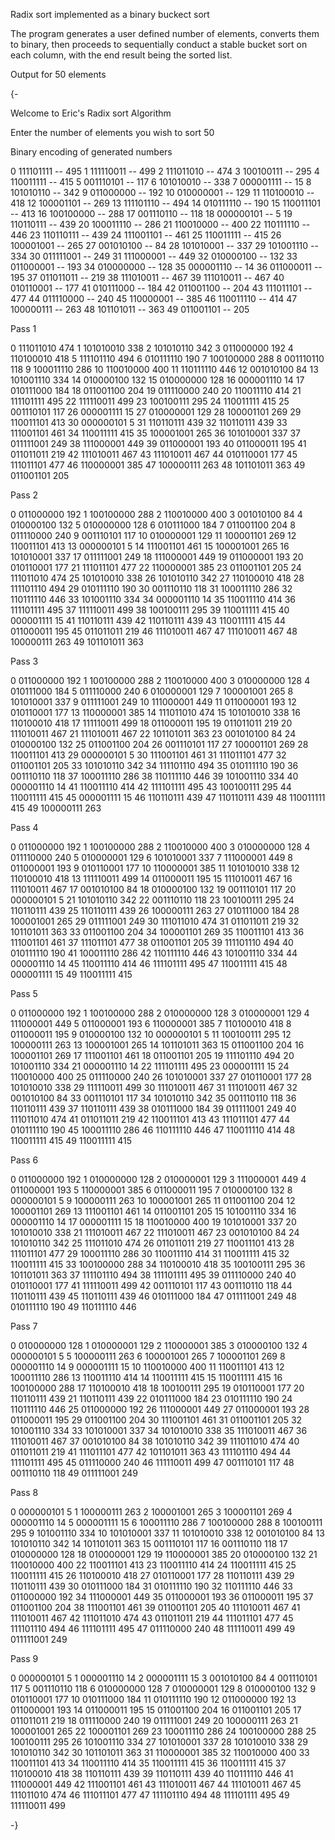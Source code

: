 Radix sort implemented as a binary buckect sort

The program generates a user defined number of elements, converts them to binary, then proceeds to sequentially conduct a stable bucket sort on each column, with the end result being the sorted list.

Output for 50 elements

{-

Welcome to Eric's Radix sort Algorithm

Enter the number of elements you wish to sort	50


Binary encoding of generated numbers

0	111101111	 -- 495
1	111110011	 -- 499
2	111011010	 -- 474
3	100100111	 -- 295
4	110011111	 -- 415
5	001110101	 -- 117
6	101010010	 -- 338
7	000001111	 -- 15
8	101010110	 -- 342
9	011000000	 -- 192
10	010000001	 -- 129
11	110100010	 -- 418
12	100001101	 -- 269
13	111101110	 -- 494
14	010111110	 -- 190
15	110011101	 -- 413
16	100100000	 -- 288
17	001110110	 -- 118
18	000000101	 -- 5
19	110110111	 -- 439
20	100011110	 -- 286
21	110010000	 -- 400
22	110111110	 -- 446
23	110110111	 -- 439
24	111001101	 -- 461
25	110011111	 -- 415
26	100001001	 -- 265
27	001010100	 -- 84
28	101010001	 -- 337
29	101001110	 -- 334
30	011111001	 -- 249
31	111000001	 -- 449
32	010000100	 -- 132
33	011000001	 -- 193
34	010000000	 -- 128
35	000001110	 -- 14
36	011000011	 -- 195
37	011011011	 -- 219
38	111010011	 -- 467
39	111010011	 -- 467
40	010110001	 -- 177
41	010111000	 -- 184
42	011001100	 -- 204
43	111011101	 -- 477
44	011110000	 -- 240
45	110000001	 -- 385
46	110011110	 -- 414
47	100000111	 -- 263
48	101101011	 -- 363
49	011001101	 -- 205


Pass 1

0	111011010	 	474
1	101010010	 	338
2	101010110	 	342
3	011000000	 	192
4	110100010	 	418
5	111101110	 	494
6	010111110	 	190
7	100100000	 	288
8	001110110	 	118
9	100011110	 	286
10	110010000	 	400
11	110111110	 	446
12	001010100	 	84
13	101001110	 	334
14	010000100	 	132
15	010000000	 	128
16	000001110	 	14
17	010111000	 	184
18	011001100	 	204
19	011110000	 	240
20	110011110	 	414
21	111101111	 	495
22	111110011	 	499
23	100100111	 	295
24	110011111	 	415
25	001110101	 	117
26	000001111	 	15
27	010000001	 	129
28	100001101	 	269
29	110011101	 	413
30	000000101	 	5
31	110110111	 	439
32	110110111	 	439
33	111001101	 	461
34	110011111	 	415
35	100001001	 	265
36	101010001	 	337
37	011111001	 	249
38	111000001	 	449
39	011000001	 	193
40	011000011	 	195
41	011011011	 	219
42	111010011	 	467
43	111010011	 	467
44	010110001	 	177
45	111011101	 	477
46	110000001	 	385
47	100000111	 	263
48	101101011	 	363
49	011001101	 	205

Pass 2

0	011000000	 	192
1	100100000	 	288
2	110010000	 	400
3	001010100	 	84
4	010000100	 	132
5	010000000	 	128
6	010111000	 	184
7	011001100	 	204
8	011110000	 	240
9	001110101	 	117
10	010000001	 	129
11	100001101	 	269
12	110011101	 	413
13	000000101	 	5
14	111001101	 	461
15	100001001	 	265
16	101010001	 	337
17	011111001	 	249
18	111000001	 	449
19	011000001	 	193
20	010110001	 	177
21	111011101	 	477
22	110000001	 	385
23	011001101	 	205
24	111011010	 	474
25	101010010	 	338
26	101010110	 	342
27	110100010	 	418
28	111101110	 	494
29	010111110	 	190
30	001110110	 	118
31	100011110	 	286
32	110111110	 	446
33	101001110	 	334
34	000001110	 	14
35	110011110	 	414
36	111101111	 	495
37	111110011	 	499
38	100100111	 	295
39	110011111	 	415
40	000001111	 	15
41	110110111	 	439
42	110110111	 	439
43	110011111	 	415
44	011000011	 	195
45	011011011	 	219
46	111010011	 	467
47	111010011	 	467
48	100000111	 	263
49	101101011	 	363

Pass 3

0	011000000	 	192
1	100100000	 	288
2	110010000	 	400
3	010000000	 	128
4	010111000	 	184
5	011110000	 	240
6	010000001	 	129
7	100001001	 	265
8	101010001	 	337
9	011111001	 	249
10	111000001	 	449
11	011000001	 	193
12	010110001	 	177
13	110000001	 	385
14	111011010	 	474
15	101010010	 	338
16	110100010	 	418
17	111110011	 	499
18	011000011	 	195
19	011011011	 	219
20	111010011	 	467
21	111010011	 	467
22	101101011	 	363
23	001010100	 	84
24	010000100	 	132
25	011001100	 	204
26	001110101	 	117
27	100001101	 	269
28	110011101	 	413
29	000000101	 	5
30	111001101	 	461
31	111011101	 	477
32	011001101	 	205
33	101010110	 	342
34	111101110	 	494
35	010111110	 	190
36	001110110	 	118
37	100011110	 	286
38	110111110	 	446
39	101001110	 	334
40	000001110	 	14
41	110011110	 	414
42	111101111	 	495
43	100100111	 	295
44	110011111	 	415
45	000001111	 	15
46	110110111	 	439
47	110110111	 	439
48	110011111	 	415
49	100000111	 	263

Pass 4

0	011000000	 	192
1	100100000	 	288
2	110010000	 	400
3	010000000	 	128
4	011110000	 	240
5	010000001	 	129
6	101010001	 	337
7	111000001	 	449
8	011000001	 	193
9	010110001	 	177
10	110000001	 	385
11	101010010	 	338
12	110100010	 	418
13	111110011	 	499
14	011000011	 	195
15	111010011	 	467
16	111010011	 	467
17	001010100	 	84
18	010000100	 	132
19	001110101	 	117
20	000000101	 	5
21	101010110	 	342
22	001110110	 	118
23	100100111	 	295
24	110110111	 	439
25	110110111	 	439
26	100000111	 	263
27	010111000	 	184
28	100001001	 	265
29	011111001	 	249
30	111011010	 	474
31	011011011	 	219
32	101101011	 	363
33	011001100	 	204
34	100001101	 	269
35	110011101	 	413
36	111001101	 	461
37	111011101	 	477
38	011001101	 	205
39	111101110	 	494
40	010111110	 	190
41	100011110	 	286
42	110111110	 	446
43	101001110	 	334
44	000001110	 	14
45	110011110	 	414
46	111101111	 	495
47	110011111	 	415
48	000001111	 	15
49	110011111	 	415

Pass 5

0	011000000	 	192
1	100100000	 	288
2	010000000	 	128
3	010000001	 	129
4	111000001	 	449
5	011000001	 	193
6	110000001	 	385
7	110100010	 	418
8	011000011	 	195
9	010000100	 	132
10	000000101	 	5
11	100100111	 	295
12	100000111	 	263
13	100001001	 	265
14	101101011	 	363
15	011001100	 	204
16	100001101	 	269
17	111001101	 	461
18	011001101	 	205
19	111101110	 	494
20	101001110	 	334
21	000001110	 	14
22	111101111	 	495
23	000001111	 	15
24	110010000	 	400
25	011110000	 	240
26	101010001	 	337
27	010110001	 	177
28	101010010	 	338
29	111110011	 	499
30	111010011	 	467
31	111010011	 	467
32	001010100	 	84
33	001110101	 	117
34	101010110	 	342
35	001110110	 	118
36	110110111	 	439
37	110110111	 	439
38	010111000	 	184
39	011111001	 	249
40	111011010	 	474
41	011011011	 	219
42	110011101	 	413
43	111011101	 	477
44	010111110	 	190
45	100011110	 	286
46	110111110	 	446
47	110011110	 	414
48	110011111	 	415
49	110011111	 	415

Pass 6

0	011000000	 	192
1	010000000	 	128
2	010000001	 	129
3	111000001	 	449
4	011000001	 	193
5	110000001	 	385
6	011000011	 	195
7	010000100	 	132
8	000000101	 	5
9	100000111	 	263
10	100001001	 	265
11	011001100	 	204
12	100001101	 	269
13	111001101	 	461
14	011001101	 	205
15	101001110	 	334
16	000001110	 	14
17	000001111	 	15
18	110010000	 	400
19	101010001	 	337
20	101010010	 	338
21	111010011	 	467
22	111010011	 	467
23	001010100	 	84
24	101010110	 	342
25	111011010	 	474
26	011011011	 	219
27	110011101	 	413
28	111011101	 	477
29	100011110	 	286
30	110011110	 	414
31	110011111	 	415
32	110011111	 	415
33	100100000	 	288
34	110100010	 	418
35	100100111	 	295
36	101101011	 	363
37	111101110	 	494
38	111101111	 	495
39	011110000	 	240
40	010110001	 	177
41	111110011	 	499
42	001110101	 	117
43	001110110	 	118
44	110110111	 	439
45	110110111	 	439
46	010111000	 	184
47	011111001	 	249
48	010111110	 	190
49	110111110	 	446

Pass 7

0	010000000	 	128
1	010000001	 	129
2	110000001	 	385
3	010000100	 	132
4	000000101	 	5
5	100000111	 	263
6	100001001	 	265
7	100001101	 	269
8	000001110	 	14
9	000001111	 	15
10	110010000	 	400
11	110011101	 	413
12	100011110	 	286
13	110011110	 	414
14	110011111	 	415
15	110011111	 	415
16	100100000	 	288
17	110100010	 	418
18	100100111	 	295
19	010110001	 	177
20	110110111	 	439
21	110110111	 	439
22	010111000	 	184
23	010111110	 	190
24	110111110	 	446
25	011000000	 	192
26	111000001	 	449
27	011000001	 	193
28	011000011	 	195
29	011001100	 	204
30	111001101	 	461
31	011001101	 	205
32	101001110	 	334
33	101010001	 	337
34	101010010	 	338
35	111010011	 	467
36	111010011	 	467
37	001010100	 	84
38	101010110	 	342
39	111011010	 	474
40	011011011	 	219
41	111011101	 	477
42	101101011	 	363
43	111101110	 	494
44	111101111	 	495
45	011110000	 	240
46	111110011	 	499
47	001110101	 	117
48	001110110	 	118
49	011111001	 	249

Pass 8

0	000000101	 	5
1	100000111	 	263
2	100001001	 	265
3	100001101	 	269
4	000001110	 	14
5	000001111	 	15
6	100011110	 	286
7	100100000	 	288
8	100100111	 	295
9	101001110	 	334
10	101010001	 	337
11	101010010	 	338
12	001010100	 	84
13	101010110	 	342
14	101101011	 	363
15	001110101	 	117
16	001110110	 	118
17	010000000	 	128
18	010000001	 	129
19	110000001	 	385
20	010000100	 	132
21	110010000	 	400
22	110011101	 	413
23	110011110	 	414
24	110011111	 	415
25	110011111	 	415
26	110100010	 	418
27	010110001	 	177
28	110110111	 	439
29	110110111	 	439
30	010111000	 	184
31	010111110	 	190
32	110111110	 	446
33	011000000	 	192
34	111000001	 	449
35	011000001	 	193
36	011000011	 	195
37	011001100	 	204
38	111001101	 	461
39	011001101	 	205
40	111010011	 	467
41	111010011	 	467
42	111011010	 	474
43	011011011	 	219
44	111011101	 	477
45	111101110	 	494
46	111101111	 	495
47	011110000	 	240
48	111110011	 	499
49	011111001	 	249

Pass 9

0	000000101	 	5
1	000001110	 	14
2	000001111	 	15
3	001010100	 	84
4	001110101	 	117
5	001110110	 	118
6	010000000	 	128
7	010000001	 	129
8	010000100	 	132
9	010110001	 	177
10	010111000	 	184
11	010111110	 	190
12	011000000	 	192
13	011000001	 	193
14	011000011	 	195
15	011001100	 	204
16	011001101	 	205
17	011011011	 	219
18	011110000	 	240
19	011111001	 	249
20	100000111	 	263
21	100001001	 	265
22	100001101	 	269
23	100011110	 	286
24	100100000	 	288
25	100100111	 	295
26	101001110	 	334
27	101010001	 	337
28	101010010	 	338
29	101010110	 	342
30	101101011	 	363
31	110000001	 	385
32	110010000	 	400
33	110011101	 	413
34	110011110	 	414
35	110011111	 	415
36	110011111	 	415
37	110100010	 	418
38	110110111	 	439
39	110110111	 	439
40	110111110	 	446
41	111000001	 	449
42	111001101	 	461
43	111010011	 	467
44	111010011	 	467
45	111011010	 	474
46	111011101	 	477
47	111101110	 	494
48	111101111	 	495
49	111110011	 	499

-}